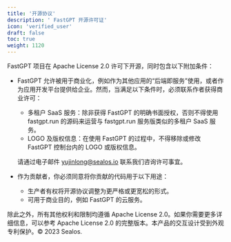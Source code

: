 ```yaml
---
title: '开源协议'
description: ' FastGPT 开源许可证'
icon: 'verified_user'
draft: false
toc: true
weight: 1120
---
```


FastGPT 项目在 Apache License 2.0 许可下开源，同时包含以下附加条件：

+ FastGPT 允许被用于商业化，例如作为其他应用的“后端即服务”使用，或者作为应用开发平台提供给企业。然而，当满足以下条件时，必须联系作者获得商业许可：
   
   + 多租户 SaaS 服务：除非获得 FastGPT 的明确书面授权，否则不得使用 fastgpt.run 的源码来运营与 fastgpt.run 服务版类似的多租户 SaaS 服务。
   + LOGO 及版权信息：在使用 FastGPT 的过程中，不得移除或修改 FastGPT 控制台内的 LOGO 或版权信息。

   请通过电子邮件 yujinlong@sealos.io 联系我们咨询许可事宜。

+ 作为贡献者，你必须同意将你贡献的代码用于以下用途：
  
   + 生产者有权将开源协议调整为更严格或更宽松的形式。
   + 可用于商业目的，例如 FastGPT 的云服务。 

除此之外，所有其他权利和限制均遵循 Apache License 2.0。如果你需要更多详细信息，可以参考 Apache License 2.0 的完整版本。本产品的交互设计受到外观专利保护。© 2023 Sealos.